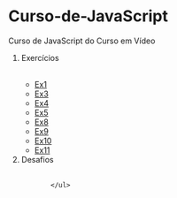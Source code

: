 # Curso-de-JavaScript
 Curso de JavaScript do Curso em Vídeo

<ol>
    <li>Exercícios</li>
    <br>
        <ul>
            <li><a href="https://y4guinho.github.io/HTML5-CSS3/Curso-de-JavaScript/Aula-04/ex001.html">Ex1</a></li>
            <li><a href="https://y4guinho.github.io/HTML5-CSS3/Curso-de-JavaScript/Aula-0">Ex3</a></li>
            <li><a href="https://y4guinho.github.io/HTML5-CSS3/Curso-de-JavaScript/Aula-0">Ex4</a></li>
            <li><a href="https://y4guinho.github.io/HTML5-CSS3/Curso-de-JavaScript/Aula-0">Ex5</a></li>
            <li><a href="https://y4guinho.github.io/HTML5-CSS3/Curso-de-JavaScript/Aula-0">Ex8</a></li>
            <li><a href="https://y4guinho.github.io/HTML5-CSS3/Curso-de-JavaScript/Aula-0">Ex9</a></li>
            <li><a href="https://y4guinho.github.io/HTML5-CSS3/Curso-de-JavaScript/Aula-0">Ex10</a></li>
            <li><a href="https://y4guinho.github.io/HTML5-CSS3/Curso-de-JavaScript/Aula-0">Ex11</a></li>
        </ul>
    <li>Desafios</li>
        <br>
        <ul>





        </ul>
</ol>